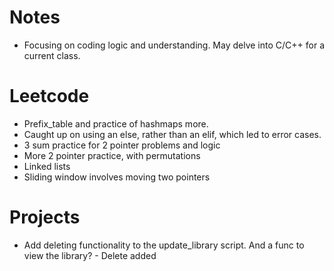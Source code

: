 # Notes
- Focusing on coding logic and understanding. May delve into C/C++ for a current class.

# Leetcode
- Prefix_table and practice of hashmaps more. 
- Caught up on using an else, rather than an elif, which led to error cases. 
- 3 sum practice for 2 pointer problems and logic
- More 2 pointer practice, with permutations
- Linked lists
- Sliding window involves moving two pointers 

# Projects
- Add deleting functionality to the update_library script. And a func to view the library? - Delete added
